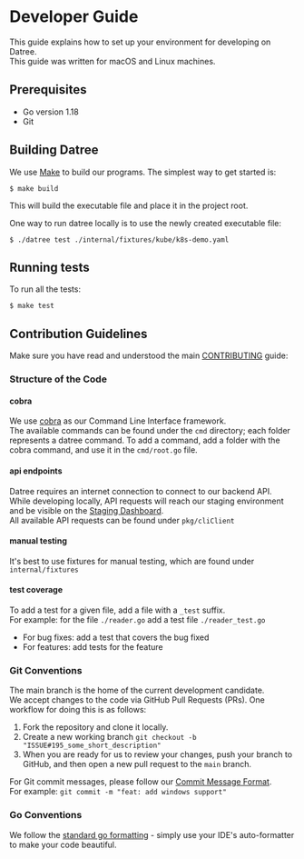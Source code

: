 # Developer Guide

This guide explains how to set up your environment for developing on Datree.  
This guide was written for macOS and Linux machines.

## Prerequisites

- Go version 1.18
- Git

## Building Datree

We use [Make](https://www.gnu.org/software/make/) to build our programs. The simplest way to get started is:

```
$ make build
```

This will build the executable file and place it in the project root.

One way to run datree locally is to use the newly created executable file:

```
$ ./datree test ./internal/fixtures/kube/k8s-demo.yaml
```

## Running tests

To run all the tests:

```
$ make test
```

## Contribution Guidelines

Make sure you have read and understood the
main [CONTRIBUTING](https://github.com/datreeio/datree/blob/main/CONTRIBUTING.md) guide:

### Structure of the Code

#### cobra

We use [cobra](https://github.com/spf13/cobra) as our Command Line Interface framework.  
The available commands can be found under the `cmd` directory; each folder represents a datree command. To add a
command, add a folder with the cobra command, and use it in the `cmd/root.go` file.

#### api endpoints

Datree requires an internet connection to connect to our backend API.  
While developing locally, API requests will reach our staging environment and be visible on
the [Staging Dashboard](https://app.staging.datree.com).  
All available API requests can be found under `pkg/cliClient`

#### manual testing

It's best to use fixtures for manual testing, which are found under `internal/fixtures`

#### test coverage

To add a test for a given file, add a file with a `_test` suffix.  
For example: for the file `./reader.go` add a test file `./reader_test.go`

- For bug fixes: add a test that covers the bug fixed
- For features: add tests for the feature

### Git Conventions

The main branch is the home of the current development candidate.  
We accept changes to the code via GitHub Pull Requests (PRs). One workflow for doing this is as follows:

1. Fork the repository and clone it locally.
2. Create a new working branch `git checkout -b "ISSUE#195_some_short_description"`
3. When you are ready for us to review your changes, push your branch to GitHub, and then open a new pull request to
   the `main` branch.

For Git commit messages, please follow
our [Commit Message Format](https://github.com/datreeio/datree/blob/main/CONTRIBUTING.md#-commit-message-format).  
For example: `git commit -m "feat: add windows support"`

### Go Conventions

We follow the [standard go formatting](https://golang.org/doc/effective_go#formatting) - simply use your IDE's
auto-formatter to make your code beautiful.
